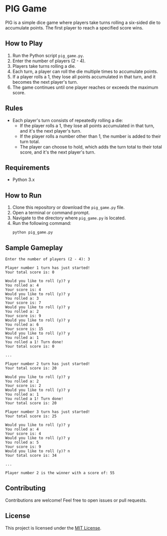 # PIG Game

PIG is a simple dice game where players take turns rolling a six-sided die to accumulate points. The first player to reach a specified score wins.

## How to Play

1. Run the Python script `pig_game.py`.
2. Enter the number of players (2 - 4).
3. Players take turns rolling a die.
4. Each turn, a player can roll the die multiple times to accumulate points.
5. If a player rolls a 1, they lose all points accumulated in that turn, and it becomes the next player's turn.
6. The game continues until one player reaches or exceeds the maximum score.

## Rules

- Each player's turn consists of repeatedly rolling a die:
  - If the player rolls a 1, they lose all points accumulated in that turn, and it's the next player's turn.
  - If the player rolls a number other than 1, the number is added to their turn total.
  - The player can choose to hold, which adds the turn total to their total score, and it's the next player's turn.

## Requirements

- Python 3.x

## How to Run

1. Clone this repository or download the `pig_game.py` file.
2. Open a terminal or command prompt.
3. Navigate to the directory where `pig_game.py` is located.
4. Run the following command:
   ```
   python pig_game.py
   ```

## Sample Gameplay

```
Enter the number of players (2 - 4): 3

Player number 1 turn has just started!
Your total score is: 0 

Would you like to roll (y)? y
You rolled a: 4
Your score is: 4
Would you like to roll (y)? y
You rolled a: 3
Your score is: 7
Would you like to roll (y)? y
You rolled a: 2
Your score is: 9
Would you like to roll (y)? y
You rolled a: 6
Your score is: 15
Would you like to roll (y)? y
You rolled a: 1
You rolled a 1! Turn done!
Your total score is: 0

...

Player number 2 turn has just started!
Your total score is: 20 

Would you like to roll (y)? y
You rolled a: 2
Your score is: 2
Would you like to roll (y)? y
You rolled a: 1
You rolled a 1! Turn done!
Your total score is: 20

Player number 3 turn has just started!
Your total score is: 25 

Would you like to roll (y)? y
You rolled a: 4
Your score is: 4
Would you like to roll (y)? y
You rolled a: 5
Your score is: 9
Would you like to roll (y)? n
Your total score is: 34

...

Player number 2 is the winner with a score of: 55

```

## Contributing

Contributions are welcome! Feel free to open issues or pull requests.

## License

This project is licensed under the [MIT License](LICENSE).